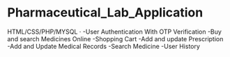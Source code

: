 # Pharmaceutical_Lab_Application

HTML/CSS/PHP/MYSQL · -User Authentication With OTP Verification
-Buy and search Medicines Online
-Shopping Cart
-Add and update Prescription
-Add and Update Medical Records
-Search Medicine
-User History
